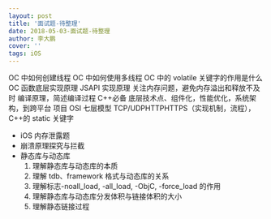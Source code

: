 ```yaml
---
layout: post
title: '面试题-待整理'
date: 2018-05-03-面试题-待整理
author: 李大鹏
cover: ''
tags: iOS
---
```


OC 中如何创建线程 OC 中如何使用多线程 OC 中的 volatile 关键字的作用是什么
OC 函数底层实现原理
JSAPI 实现原理
关注内存问题，避免内存溢出和释放不及时
编译原理，简述编译过程
C++必备
底层技术点、组件化，性能优化，系统架构，到跨平台
项目 OSI 七层模型 TCP/UDPHTTPHTTPS（实现机制，流程），C++的 static 关键字

- iOS 内存泄露题
- 崩溃原理探究与拦截
- 静态库与动态库
  1.  理解静态库与动态库的本质
  2.  理解 tdb、framework 格式与动态库的关系
  3.  理解标志-noall_load, -all_load, -ObjC, -force_load 的作用
  4.  理解静态库与动态库分发体积与链接体积的大小
  5.  理解静态链接过程
